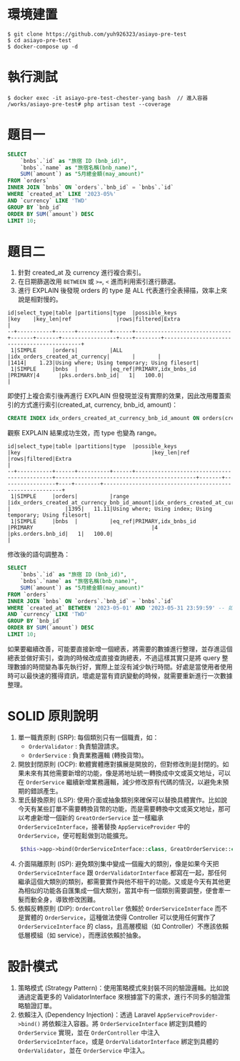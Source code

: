 
# 環境建置

```
$ git clone https://github.com/yuh926323/asiayo-pre-test
$ cd asiayo-pre-test
$ docker-compose up -d
```

# 執行測試

```
$ docker exec -it asiayo-pre-test-chester-yang bash  // 進入容器
/works/asiayo-pre-test# php artisan test --coverage
```

# 題目一

```sql
SELECT
    `bnbs`.`id` as "旅宿 ID (bnb_id)",
    `bnbs`.`name` as "旅宿名稱(bnb_name)",
    SUM(`amount`) as "5月總金額(may_amount)"
FROM `orders`
INNER JOIN `bnbs` ON `orders`.`bnb_id` = `bnbs`.`id`
WHERE `created_at` LIKE '2023-05%'
AND `currency` LIKE 'TWD'
GROUP BY `bnb_id`
ORDER BY SUM(`amount`) DESC
LIMIT 10;
```

# 題目二

1. 針對 created_at 及 currency 進行複合索引。
2. 在日期篩選改用 `BETWEEN` 或 `>=`, `<` 進而利用索引進行篩選。
3. 進行 EXPLAIN 後發現 orders 的 type 是 ALL 代表進行全表掃描，效率上來說是相對慢的。
```
id|select_type|table |partitions|type  |possible_keys                 |key    |key_len|ref              |rows|filtered|Extra                                       |
--+-----------+------+----------+------+------------------------------+-------+-------+-----------------+----+--------+--------------------------------------------+
 1|SIMPLE     |orders|          |ALL   |idx_orders_created_at_currency|       |       |                 |1414|    1.23|Using where; Using temporary; Using filesort|
 1|SIMPLE     |bnbs  |          |eq_ref|PRIMARY,idx_bnbs_id           |PRIMARY|4      |pks.orders.bnb_id|   1|   100.0|                                            |
```
即使打上複合索引後再進行 EXPLAIN 但發現並沒有實際的效果，因此改用覆蓋索引的方式進行索引(created_at, currency, bnb_id, amount)：

```sql
CREATE INDEX idx_orders_created_at_currency_bnb_id_amount ON orders(created_at, currency, bnb_id, amount);
```

觀察 EXPLAIN 結果成功生效，而 type 也變為 range。

```
id|select_type|table |partitions|type  |possible_keys                               |key                                         |key_len|ref              |rows|filtered|Extra                                                    |
--+-----------+------+----------+------+--------------------------------------------+--------------------------------------------+-------+-----------------+----+--------+---------------------------------------------------------+
 1|SIMPLE     |orders|          |range |idx_orders_created_at_currency_bnb_id_amount|idx_orders_created_at_currency_bnb_id_amount|16     |                 |1395|   11.11|Using where; Using index; Using temporary; Using filesort|
 1|SIMPLE     |bnbs  |          |eq_ref|PRIMARY,idx_bnbs_id                         |PRIMARY                                     |4      |pks.orders.bnb_id|   1|   100.0|                                                         |
```

修改後的語句調整為：
```sql
SELECT
    `bnbs`.`id` as "旅宿 ID (bnb_id)",
    `bnbs`.`name` as "旅宿名稱(bnb_name)",
    SUM(`amount`) as "5月總金額(may_amount)"
FROM `orders`
INNER JOIN `bnbs` ON `orders`.`bnb_id` = `bnbs`.`id`
WHERE `created_at` BETWEEN '2023-05-01' AND '2023-05-31 23:59:59' -- 如使用 BETWEEN，需特別注意時間的部分，未填寫視為 00:00:00
AND `currency` LIKE 'TWD'
GROUP BY `bnb_id`
ORDER BY SUM(`amount`) DESC
LIMIT 10;
```

如果要繼續改善，可能要直接新增一個總表，將需要的數據進行整理，並存進這個總表並做好索引，查詢的時候改成直接查詢總表，不過這樣其實只是將 query 整理數據的時間變為事先執行好，實際上並沒有減少執行時間。好處是當使用者使用時可以最快速的獲得資訊，壞處是當有資訊變動的時候，就需要重新進行一次數據整理。

# SOLID 原則說明
1. 單一職責原則 (SRP): 每個類別只有一個職責，如：
   * `OrderValidator` : 負責驗證請求。
   * `OrderService` : 負責業務邏輯 (轉換貨幣)。
2. 開放封閉原則 (OCP): 軟體實體應對擴展是開放的，但對修改則是封閉的。如果未來有其他需要新增的功能，像是將地址統一轉換成中文或英文地址，可以在 `OrderService` 繼續新增業務邏輯，減少修改原有代碼的情況，以避免未預期的錯誤產生。
3. 里氏替換原則 (LSP): 使用介面或抽象類別來確保可以替換具體實作。比如說今天有某些訂單不需要轉換貨幣的功能，而是需要轉換中文或英文地址，那可以考慮新增一個新的 `GreatOrderService` 並一樣繼承 `OrderServiceInterface`，接著替換 `AppServiceProvider` 中的 `OrderService`，便可輕鬆做到功能擴充。
```php
    $this->app->bind(OrderServiceInterface::class, GreatOrderService::class);
```
4. 介面隔離原則 (ISP): 避免類別集中變成一個龐大的類別，像是如果今天把 `OrderServiceInterface` 跟 `OrderValidatorInterface` 都寫在一起，那任何繼承這個大類別的類別，都需要實作與他不相干的功能。又或是今天有其他更為相似的功能各自匯集成一個大類別，當其中有一個類別需要調整，便會牽一髮而動全身，導致修改困難。
5. 依賴反轉原則 (DIP): `OrderController` 依賴於 `OrderServiceInterface` 而不是實體的 `OrderService`，這種做法使得 Controller 可以使用任何實作了 `OrderServiceInterface` 的 class，且高層模組（如 Controller）不應該依賴低層模組（如 service），而應該依賴於抽象。

# 設計模式
1. 策略模式 (Strategy Pattern)：使用策略模式來封裝不同的驗證邏輯。比如說通過定義更多的 ValidatorInterface 來根據當下的需求，進行不同多的驗證策略驗證訂單。
2. 依賴注入 (Dependency Injection)：透過 Laravel `AppServiceProvider->bind()` 將依賴注入容器。將 `OrderServiceInterface` 綁定到具體的 `OrderService` 實現，並在 `OrderController` 中注入 `OrderServiceInterface`，或是 `OrderValidatorInterface` 綁定到具體的 `OrderValidator`，並在 `OrderService` 中注入。